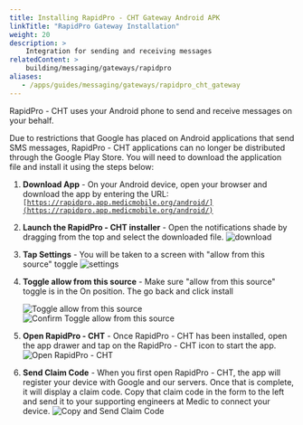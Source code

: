 ```yaml
---
title: Installing RapidPro - CHT Gateway Android APK
linkTitle: "RapidPro Gateway Installation"
weight: 20
description: >
    Integration for sending and receiving messages
relatedContent: >
    building/messaging/gateways/rapidpro
aliases:
   - /apps/guides/messaging/gateways/rapidpro_cht_gateway
---
```


RapidPro - CHT uses your Android phone to send and receive messages on your behalf.

Due to restrictions that Google has placed on Android applications that send SMS messages, RapidPro - CHT applications can no longer be distributed through the Google Play Store. You will need to download the application file and install it using the steps below:



1. **Download App** -  On your Android device, open your browser and download the app by entering the URL: <code>[https://rapidpro.app.medicmobile.org/android/](https://rapidpro.app.medicmobile.org/android/)</code>

2. **Launch the RapidPro - CHT installer** - Open the notifications shade by dragging from the top and select the downloaded file.
   ![download](apk_download.png "image_tooltip")
3. **Tap Settings** - You will be taken to a screen with "allow from this source" toggle
   ![settings](apk_download_settings.png "image_tooltip")
4. **Toggle allow from this source** - Make sure "allow from this source" toggle is in the On position. The go back and click install

   ![Toggle allow from this source](apk_download_allow_install.png "image_tooltip")
   ![Confirm Toggle allow from this source](apk_download_confirm_install.png "image_tooltip")
5. **Open RapidPro - CHT** - Once RapidPro - CHT has been installed, open the app drawer and tap on the  RapidPro - CHT icon to start the app.
   ![Open RapidPro - CHT](apk_download_start_app.png "image_tooltip")
6. **Send Claim Code** -     When you first open RapidPro - CHT, the app will register your device with Google and our servers. Once that is complete, it will display a claim code. Copy that claim code in the form to the left and send it to your supporting engineers at Medic to connect your device.
    ![Copy and Send Claim Code](apk_download_copy_claim.png "image_tooltip")

